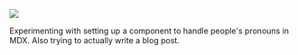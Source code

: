 ![](https://db-feed.s3.amazonaws.com/legacy/Screen_Shot_2019_06_12_at_10_04_46_AM-1560348471190.png)

Experimenting with setting up a <Person /> component to handle people's pronouns in MDX. Also trying to actually write a blog post.
